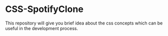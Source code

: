# CSS-SpotifyClone
This repository will give you brief idea about the  css concepts which can be useful in the development process.
